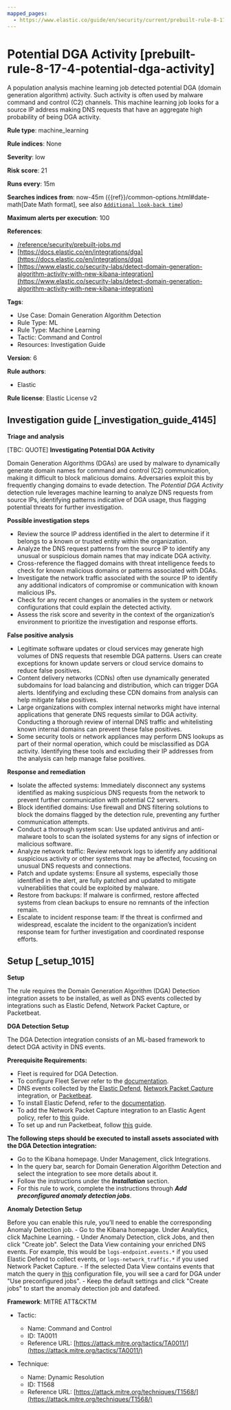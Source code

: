 ```yaml
---
mapped_pages:
  - https://www.elastic.co/guide/en/security/current/prebuilt-rule-8-17-4-potential-dga-activity.html
---
```


# Potential DGA Activity [prebuilt-rule-8-17-4-potential-dga-activity]

A population analysis machine learning job detected potential DGA (domain generation algorithm) activity. Such activity is often used by malware command and control (C2) channels. This machine learning job looks for a source IP address making DNS requests that have an aggregate high probability of being DGA activity.

**Rule type**: machine_learning

**Rule indices**: None

**Severity**: low

**Risk score**: 21

**Runs every**: 15m

**Searches indices from**: now-45m ({{ref}}/common-options.html#date-math[Date Math format], see also [`Additional look-back time`](docs-content://solutions/security/detect-and-alert/create-detection-rule.md#rule-schedule))

**Maximum alerts per execution**: 100

**References**:

* [/reference/security/prebuilt-jobs.md](/reference/prebuilt-jobs.md)
* [https://docs.elastic.co/en/integrations/dga](https://docs.elastic.co/en/integrations/dga)
* [https://www.elastic.co/security-labs/detect-domain-generation-algorithm-activity-with-new-kibana-integration](https://www.elastic.co/security-labs/detect-domain-generation-algorithm-activity-with-new-kibana-integration)

**Tags**:

* Use Case: Domain Generation Algorithm Detection
* Rule Type: ML
* Rule Type: Machine Learning
* Tactic: Command and Control
* Resources: Investigation Guide

**Version**: 6

**Rule authors**:

* Elastic

**Rule license**: Elastic License v2

## Investigation guide [_investigation_guide_4145]

**Triage and analysis**

[TBC: QUOTE]
**Investigating Potential DGA Activity**

Domain Generation Algorithms (DGAs) are used by malware to dynamically generate domain names for command and control (C2) communication, making it difficult to block malicious domains. Adversaries exploit this by frequently changing domains to evade detection. The *Potential DGA Activity* detection rule leverages machine learning to analyze DNS requests from source IPs, identifying patterns indicative of DGA usage, thus flagging potential threats for further investigation.

**Possible investigation steps**

* Review the source IP address identified in the alert to determine if it belongs to a known or trusted entity within the organization.
* Analyze the DNS request patterns from the source IP to identify any unusual or suspicious domain names that may indicate DGA activity.
* Cross-reference the flagged domains with threat intelligence feeds to check for known malicious domains or patterns associated with DGAs.
* Investigate the network traffic associated with the source IP to identify any additional indicators of compromise or communication with known malicious IPs.
* Check for any recent changes or anomalies in the system or network configurations that could explain the detected activity.
* Assess the risk score and severity in the context of the organization’s environment to prioritize the investigation and response efforts.

**False positive analysis**

* Legitimate software updates or cloud services may generate high volumes of DNS requests that resemble DGA patterns. Users can create exceptions for known update servers or cloud service domains to reduce false positives.
* Content delivery networks (CDNs) often use dynamically generated subdomains for load balancing and distribution, which can trigger DGA alerts. Identifying and excluding these CDN domains from analysis can help mitigate false positives.
* Large organizations with complex internal networks might have internal applications that generate DNS requests similar to DGA activity. Conducting a thorough review of internal DNS traffic and whitelisting known internal domains can prevent these false positives.
* Some security tools or network appliances may perform DNS lookups as part of their normal operation, which could be misclassified as DGA activity. Identifying these tools and excluding their IP addresses from the analysis can help manage false positives.

**Response and remediation**

* Isolate the affected systems: Immediately disconnect any systems identified as making suspicious DNS requests from the network to prevent further communication with potential C2 servers.
* Block identified domains: Use firewall and DNS filtering solutions to block the domains flagged by the detection rule, preventing any further communication attempts.
* Conduct a thorough system scan: Use updated antivirus and anti-malware tools to scan the isolated systems for any signs of infection or malicious software.
* Analyze network traffic: Review network logs to identify any additional suspicious activity or other systems that may be affected, focusing on unusual DNS requests and connections.
* Patch and update systems: Ensure all systems, especially those identified in the alert, are fully patched and updated to mitigate vulnerabilities that could be exploited by malware.
* Restore from backups: If malware is confirmed, restore affected systems from clean backups to ensure no remnants of the infection remain.
* Escalate to incident response team: If the threat is confirmed and widespread, escalate the incident to the organization’s incident response team for further investigation and coordinated response efforts.


## Setup [_setup_1015]

**Setup**

The rule requires the Domain Generation Algorithm (DGA) Detection integration assets to be installed, as well as DNS events collected by integrations such as Elastic Defend, Network Packet Capture, or Packetbeat.

**DGA Detection Setup**

The DGA Detection integration consists of an ML-based framework to detect DGA activity in DNS events.

**Prerequisite Requirements:**

* Fleet is required for DGA Detection.
* To configure Fleet Server refer to the [documentation](docs-content://reference/ingestion-tools/fleet/fleet-server.md).
* DNS events collected by the [Elastic Defend](https://docs.elastic.co/en/integrations/endpoint), [Network Packet Capture](https://docs.elastic.co/integrations/network_traffic) integration, or [Packetbeat](beats://docs/reference/packetbeat/packetbeat-overview.md).
* To install Elastic Defend, refer to the [documentation](docs-content://solutions/security/configure-elastic-defend/install-elastic-defend.md).
* To add the Network Packet Capture integration to an Elastic Agent policy, refer to [this](docs-content://reference/ingestion-tools/fleet/add-integration-to-policy.md) guide.
* To set up and run Packetbeat, follow [this](beats://docs/reference/packetbeat/setting-up-running.md) guide.

**The following steps should be executed to install assets associated with the DGA Detection integration:**

* Go to the Kibana homepage. Under Management, click Integrations.
* In the query bar, search for Domain Generation Algorithm Detection and select the integration to see more details about it.
* Follow the instructions under the ***Installation*** section.
* For this rule to work, complete the instructions through ***Add preconfigured anomaly detection jobs***.

**Anomaly Detection Setup**

Before you can enable this rule, you’ll need to enable the corresponding Anomaly Detection job. - Go to the Kibana homepage. Under Analytics, click Machine Learning. - Under Anomaly Detection, click Jobs, and then click "Create job". Select the Data View containing your enriched DNS events. For example, this would be `logs-endpoint.events.*` if you used Elastic Defend to collect events, or `logs-network_traffic.*` if you used Network Packet Capture. - If the selected Data View contains events that match the query in [this](https://github.com/elastic/integrations/blob/main/packages/dga/kibana/ml_module/dga-ml.json) configuration file, you will see a card for DGA under "Use preconfigured jobs". - Keep the default settings and click "Create jobs" to start the anomaly detection job and datafeed.

**Framework**: MITRE ATT&CKTM

* Tactic:

    * Name: Command and Control
    * ID: TA0011
    * Reference URL: [https://attack.mitre.org/tactics/TA0011/](https://attack.mitre.org/tactics/TA0011/)

* Technique:

    * Name: Dynamic Resolution
    * ID: T1568
    * Reference URL: [https://attack.mitre.org/techniques/T1568/](https://attack.mitre.org/techniques/T1568/)



